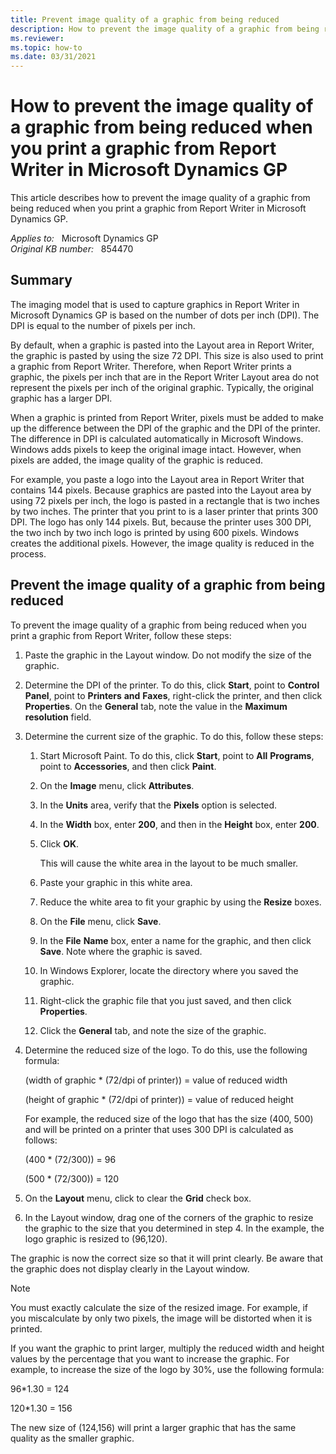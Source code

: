 ```yaml
---
title: Prevent image quality of a graphic from being reduced
description: How to prevent the image quality of a graphic from being reduced when you print a graphic from Report Writer in Microsoft Dynamics GP.
ms.reviewer:
ms.topic: how-to
ms.date: 03/31/2021
---
```

# How to prevent the image quality of a graphic from being reduced when you print a graphic from Report Writer in Microsoft Dynamics GP

This article describes how to prevent the image quality of a graphic from being reduced when you print a graphic from Report Writer in Microsoft Dynamics GP.

_Applies to:_ &nbsp; Microsoft Dynamics GP  
_Original KB number:_ &nbsp; 854470

## Summary

The imaging model that is used to capture graphics in Report Writer in Microsoft Dynamics GP is based on the number of dots per inch (DPI). The DPI is equal to the number of pixels per inch.  

By default, when a graphic is pasted into the Layout area in Report Writer, the graphic is pasted by using the size 72 DPI. This size is also used to print a graphic from Report Writer. Therefore, when Report Writer prints a graphic, the pixels per inch that are in the Report Writer Layout area do not represent the pixels per inch of the original graphic. Typically, the original graphic has a larger DPI.

When a graphic is printed from Report Writer, pixels must be added to make up the difference between the DPI of the graphic and the DPI of the printer. The difference in DPI is calculated automatically in Microsoft Windows. Windows adds pixels to keep the original image intact. However, when pixels are added, the image quality of the graphic is reduced.

For example, you paste a logo into the Layout area in Report Writer that contains 144 pixels. Because graphics are pasted into the Layout area by using 72 pixels per inch, the logo is pasted in a rectangle that is two inches by two inches. The printer that you print to is a laser printer that prints 300 DPI. The logo has only 144 pixels. But, because the printer uses 300 DPI, the two inch by two inch logo is printed by using 600 pixels. Windows creates the additional pixels. However, the image quality is reduced in the process.

## Prevent the image quality of a graphic from being reduced

To prevent the image quality of a graphic from being reduced when you print a graphic from Report Writer, follow these steps:

1. Paste the graphic in the Layout window. Do not modify the size of the graphic.
2. Determine the DPI of the printer. To do this, click **Start**, point to **Control** **Panel**, point to **Printers** **and** **Faxes**, right-click the printer, and then click **Properties**. On the **General** tab, note the value in the **Maximum** **resolution** field.
3. Determine the current size of the graphic. To do this, follow these steps:
    1. Start Microsoft Paint. To do this, click **Start**, point to **All** **Programs**, point to **Accessories**, and then click **Paint**.
    2. On the **Image** menu, click **Attributes**.
    3. In the **Units** area, verify that the **Pixels** option is selected.
    4. In the **Width** box, enter **200**, and then in the **Height** box, enter **200**.
    5. Click **OK**.

        This will cause the white area in the layout to be much smaller.
    6. Paste your graphic in this white area.
    7. Reduce the white area to fit your graphic by using the **Resize** boxes.
    8. On the **File** menu, click **Save**.
    9. In the **File** **Name** box, enter a name for the graphic, and then click **Save**. Note where the graphic is saved.
    10. In Windows Explorer, locate the directory where you saved the graphic.
    11. Right-click the graphic file that you just saved, and then click **Properties**.
    12. Click the **General** tab, and note the size of the graphic.

4. Determine the reduced size of the logo. To do this, use the following formula:

    (width of graphic * (72/dpi of printer)) = value of reduced width

    (height of graphic * (72/dpi of printer)) = value of reduced height

    For example, the reduced size of the logo that has the size (400, 500) and will be printed on a printer that uses 300 DPI is calculated as follows:

    (400 * (72/300)) = 96  

    (500 * (72/300)) = 120

5. On the **Layout** menu, click to clear the **Grid** check box.

6. In the Layout window, drag one of the corners of the graphic to resize the graphic to the size that you determined in step 4. In the example, the logo graphic is resized to (96,120).

The graphic is now the correct size so that it will print clearly. Be aware that the graphic does not display clearly in the Layout window.

> [!NOTE]
> You must exactly calculate the size of the resized image. For example, if you miscalculate by only two pixels, the image will be distorted when it is printed.

If you want the graphic to print larger, multiply the reduced width and height values by the percentage that you want to increase the graphic. For example, to increase the size of the logo by 30%, use the following formula:

96*1.30 = 124

120*1.30 = 156

The new size of (124,156) will print a larger graphic that has the same quality as the smaller graphic.
